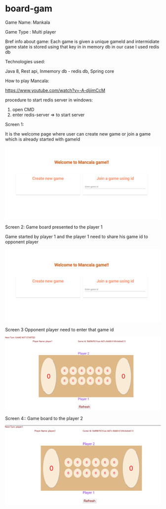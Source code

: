# board-gam
Game Name: Mankala

Game Type : Multi player 

Bref info about game:
Each game is given a unique gameId and  intermidiate game state is stored using that key in in memory db in our case I used redis db

Technologies used:

Java 8, Rest api, Inmemory db - redis db, Spring core

How to play Mancala: 

https://www.youtube.com/watch?v=-A-djjimCcM

procedure to start redis server in windows:
1. open CMD
2. enter redis-server => to start server 



Screen 1: 

It is the welcome page where user can create new game or join a game which is already started with gameId
 
![](/src/main/resources/images/image1.png?raw=true)

Screen 2:
Game board presented to the player 1
 

Game started by player 1 and the player 1 need to share his game id to opponent player 

![](/src/main/resources/images/image2.png?raw=true)


Screen 3
Opponent player need to enter that game id

![](/src/main/resources/images/image3.png?raw=true)

 Screen 4::
Game board to the player 2

 
![](/src/main/resources/images/image5.png?raw=true)


